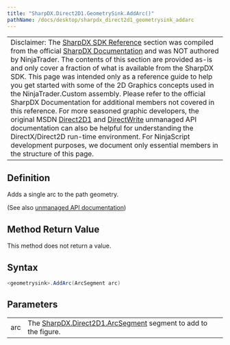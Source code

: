 ```yaml
---
title: "SharpDX.Direct2D1.GeometrySink.AddArc()"
pathName: /docs/desktop/sharpdx_direct2d1_geometrysink_addarc
---
```


|  |
| --- |
| Disclaimer: The [SharpDX SDK Reference](/docs/desktop/sharpdx_sdk_reference) section was compiled from the official [SharpDX Documentation](http://sharpdx.org/) and was NOT authored by NinjaTrader.  The contents of this section are provided as-is and only cover a fraction of what is available from the SharpDX SDK.  This page was intended only as a reference guide to help you get started with some of the 2D Graphics concepts used in the NinjaTrader.Custom assembly.  Please refer to the official SharpDX Documentation for additional members not covered in this reference.  For more seasoned graphic developers, the original MSDN [Direct2D1](https://msdn.microsoft.com/en-us/library/windows/desktop/dd370990.aspx) and [DirectWrite](https://msdn.microsoft.com/en-us/library/windows/desktop/dd368038.aspx) unmanaged API documentation can also be helpful for understanding the DirectX/Direct2D run-time environment. For NinjaScript development purposes, we document only essential members in the structure of this page. |

## Definition

Adds a single arc to the path geometry.

(See also [unmanaged API documentation](https://msdn.microsoft.com/en-us/library/dd742733.aspx))

## Method Return Value

This method does not return a value.

## Syntax

```csharp
<geometrysink>.AddArc(ArcSegment arc)
```

## Parameters

|  |  |
| --- | --- |
| arc | The [SharpDX.Direct2D1.ArcSegment](/docs/desktop/sharpdx_direct2d1_arcsegment) segment to add to the figure. |
